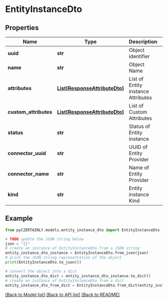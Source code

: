 # EntityInstanceDto


## Properties

Name | Type | Description | Notes
------------ | ------------- | ------------- | -------------
**uuid** | **str** | Object identifier | 
**name** | **str** | Object Name | 
**attributes** | [**List[ResponseAttributeDto]**](ResponseAttributeDto.md) | List of Entity instance Attributes | 
**custom_attributes** | [**List[ResponseAttributeDto]**](ResponseAttributeDto.md) | List of Custom Attributes | [optional] 
**status** | **str** | Status of Entity instance | 
**connector_uuid** | **str** | UUID of Entity Provider | 
**connector_name** | **str** | Name of Entity Provider | 
**kind** | **str** | Entity instance Kind | 

## Example

```python
from pyCZERTAINLY.models.entity_instance_dto import EntityInstanceDto

# TODO update the JSON string below
json = "{}"
# create an instance of EntityInstanceDto from a JSON string
entity_instance_dto_instance = EntityInstanceDto.from_json(json)
# print the JSON string representation of the object
print(EntityInstanceDto.to_json())

# convert the object into a dict
entity_instance_dto_dict = entity_instance_dto_instance.to_dict()
# create an instance of EntityInstanceDto from a dict
entity_instance_dto_from_dict = EntityInstanceDto.from_dict(entity_instance_dto_dict)
```
[[Back to Model list]](../README.md#documentation-for-models) [[Back to API list]](../README.md#documentation-for-api-endpoints) [[Back to README]](../README.md)


